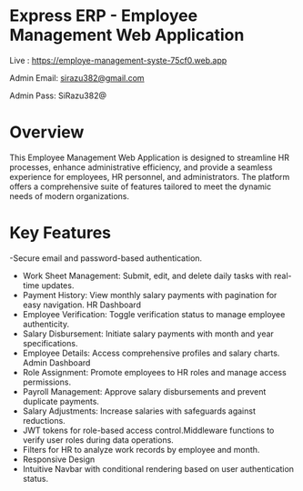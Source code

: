 # Express ERP - Employee Management Web Application

Live : https://employe-management-syste-75cf0.web.app

Admin Email: sirazu382@gmail.com

Admin Pass: SiRazu382@

# Overview

This Employee Management Web Application is designed to streamline HR processes, enhance administrative efficiency, and provide a seamless experience for employees, HR personnel, and administrators. The platform offers a comprehensive suite of features tailored to meet the dynamic needs of modern organizations.

# Key Features

-Secure email and password-based authentication.

- Work Sheet Management: Submit, edit, and delete daily tasks with real-time updates.
- Payment History: View monthly salary payments with pagination for easy navigation.
  HR Dashboard
- Employee Verification: Toggle verification status to manage employee authenticity.
- Salary Disbursement: Initiate salary payments with month and year specifications.
- Employee Details: Access comprehensive profiles and salary charts.
  Admin Dashboard
- Role Assignment: Promote employees to HR roles and manage access permissions.
- Payroll Management: Approve salary disbursements and prevent duplicate payments.
- Salary Adjustments: Increase salaries with safeguards against reductions.
- JWT tokens for role-based access control.Middleware functions to verify user roles during data operations.
- Filters for HR to analyze work records by employee and month.
- Responsive Design
- Intuitive Navbar with conditional rendering based on user authentication status.

